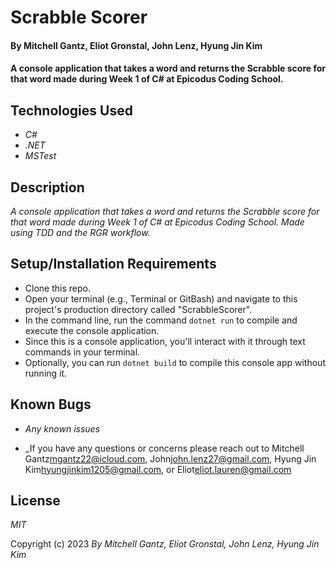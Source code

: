 
# Scrabble Scorer

#### By Mitchell Gantz, Eliot Gronstal, John Lenz, Hyung Jin Kim

#### A console application that takes a word and returns the Scrabble score for that word made during Week 1 of C# at Epicodus Coding School.

## Technologies Used

* _C#_
* _.NET_
* _MSTest_

## Description

_A console application that takes a word and returns the Scrabble score for that word made during Week 1 of C# at Epicodus Coding School. Made using TDD and the RGR workflow._

## Setup/Installation Requirements

* Clone this repo.
* Open your terminal (e.g., Terminal or GitBash) and navigate to this project's production directory called "ScrabbleScorer".
* In the command line, run the command ``dotnet run`` to compile and execute the console application. 
* Since this is a console application, you'll interact with it through text commands in your terminal.
* Optionally, you can run ``dotnet build`` to compile this console app without running it.

## Known Bugs

* _Any known issues_

* _If you have any questions or concerns please reach out to Mitchell Gantz<mgantz22@icloud.com>, John<john.lenz27@gmail.com>, Hyung Jin Kim<hyungjinkim1205@gmail.com>, or Eliot<eliot.lauren@gmail.com>

## License

_MIT_

Copyright (c) 2023 _By Mitchell Gantz, Eliot Gronstal, John Lenz, Hyung Jin Kim_


